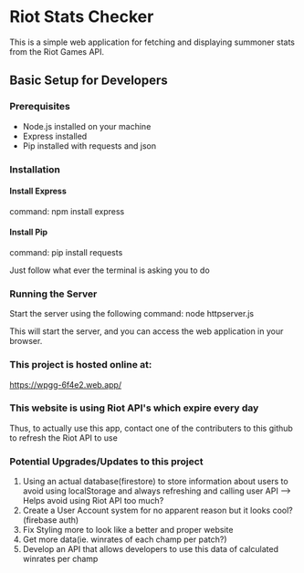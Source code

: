 # Riot Stats Checker

This is a simple web application for fetching and displaying summoner stats from the Riot Games API.

## Basic Setup for Developers

### Prerequisites
- Node.js installed on your machine
- Express installed
- Pip installed with requests and json

### Installation

#### Install Express
command: npm install express

#### Install Pip
command: pip install requests

Just follow what ever the terminal is asking you to do

### Running the Server
Start the server using the following 
command: node httpserver.js

This will start the server, and you can access the web application in your browser.


### This project is hosted online at:
https://wpgg-6f4e2.web.app/

### This website is using Riot API's which expire every day
Thus, to actually use this app, contact one of the contributers to this github to refresh the Riot API to use

### Potential Upgrades/Updates to this project
1) Using an actual database(firestore) to store information about users to avoid using localStorage and always refreshing 
and calling user API --> Helps avoid using Riot API too much?
2) Create a User Account system for no apparent reason but it looks cool?(firebase auth)
3) Fix Styling more to look like a better and proper website
4) Get more data(ie. winrates of each champ per patch?)
5) Develop an API that allows developers to use this data of calculated winrates per champ


